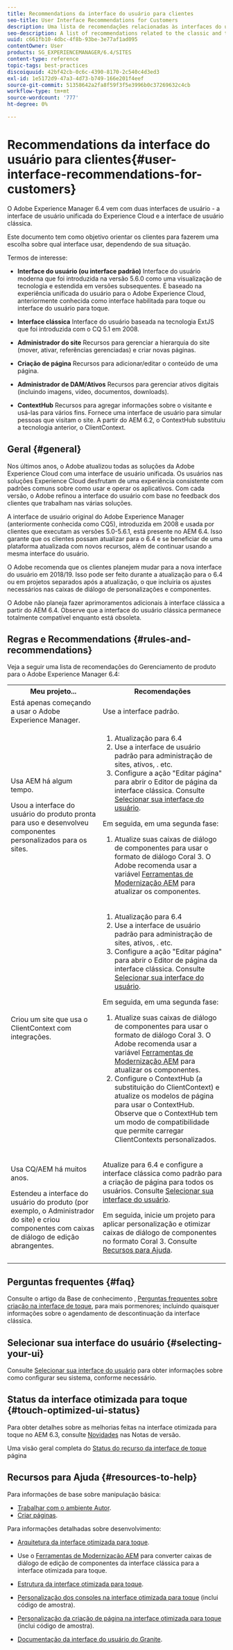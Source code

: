 ```yaml
---
title: Recommendations da interface do usuário para clientes
seo-title: User Interface Recommendations for Customers
description: Uma lista de recomendações relacionadas às interfaces do usuário clássica e otimizada para toque.
seo-description: A list of recommendations related to the classic and touch-optimized user interfaces.
uuid: c661fb10-4dbc-4f8b-93be-3e77af1ad095
contentOwner: User
products: SG_EXPERIENCEMANAGER/6.4/SITES
content-type: reference
topic-tags: best-practices
discoiquuid: 42bf42cb-0c6c-4390-8170-2c540c4d3ed3
exl-id: 1e5172d9-47a3-4d73-b749-166e201f4eef
source-git-commit: 51358642a2fa8f59f3f5e3996b0c37269632c4cb
workflow-type: tm+mt
source-wordcount: '777'
ht-degree: 0%

---
```


# Recommendations da interface do usuário para clientes{#user-interface-recommendations-for-customers}

O Adobe Experience Manager 6.4 vem com duas interfaces de usuário - a interface de usuário unificada do Experience Cloud e a interface de usuário clássica.

Este documento tem como objetivo orientar os clientes para fazerem uma escolha sobre qual interface usar, dependendo de sua situação.

Termos de interesse:

* **Interface do usuário (ou interface padrão)**
Interface do usuário moderna que foi introduzida na versão 5.6.0 como uma visualização de tecnologia e estendida em versões subsequentes. É baseado na experiência unificada do usuário para o Adobe Experience Cloud, anteriormente conhecida como interface habilitada para toque ou interface do usuário para toque.

* **Interface clássica**
Interface do usuário baseada na tecnologia ExtJS que foi introduzida com o CQ 5.1 em 2008.

* **Administrador do site**
Recursos para gerenciar a hierarquia do site (mover, ativar, referências gerenciadas) e criar novas páginas.

* **Criação de página**
Recursos para adicionar/editar o conteúdo de uma página.

* **Administrador de DAM/Ativos**
Recursos para gerenciar ativos digitais (incluindo imagens, vídeo, documentos, downloads).

* **ContextHub**
Recursos para agregar informações sobre o visitante e usá-las para vários fins. Fornece uma interface de usuário para simular pessoas que visitam o site. A partir do AEM 6.2, o ContextHub substituiu a tecnologia anterior, o ClientContext.

## Geral {#general}

Nos últimos anos, o Adobe atualizou todas as soluções da Adobe Experience Cloud com uma interface de usuário unificada. Os usuários nas soluções Experience Cloud desfrutam de uma experiência consistente com padrões comuns sobre como usar e operar os aplicativos. Com cada versão, o Adobe refinou a interface do usuário com base no feedback dos clientes que trabalham nas várias soluções.

A interface de usuário original do Adobe Experience Manager (anteriormente conhecida como CQ5), introduzida em 2008 e usada por clientes que executam as versões 5.0-5.6.1, está presente no AEM 6.4. Isso garante que os clientes possam atualizar para o 6.4 e se beneficiar de uma plataforma atualizada com novos recursos, além de continuar usando a mesma interface do usuário.

O Adobe recomenda que os clientes planejem mudar para a nova interface do usuário em 2018/19. Isso pode ser feito durante a atualização para o 6.4 ou em projetos separados após a atualização, o que incluiria os ajustes necessários nas caixas de diálogo de personalizações e componentes.

O Adobe não planeja fazer aprimoramentos adicionais à interface clássica a partir do AEM 6.4. Observe que a interface do usuário clássica permanece totalmente compatível enquanto está obsoleta.

## Regras e Recommendations {#rules-and-recommendations}

Veja a seguir uma lista de recomendações do Gerenciamento de produto para o Adobe Experience Manager 6.4:

<table> 
 <tbody> 
  <tr> 
   <th>Meu projeto...</th> 
   <th>Recomendações</th> 
  </tr> 
  <tr> 
   <td>Está apenas começando a usar o Adobe Experience Manager.</td> 
   <td>Use a interface padrão.</td> 
  </tr> 
  <tr> 
   <td><p>Usa AEM há algum tempo.</p> <p>Usou a interface do usuário do produto pronta para uso e desenvolveu componentes personalizados para os sites.<br /> </p> </td> 
   <td> 
    <ol> 
     <li>Atualização para 6.4</li> 
     <li>Use a interface de usuário padrão para administração de sites, ativos, . etc.<br /> </li> 
     <li>Configure a ação "Editar página" para abrir o Editor de página da interface clássica. Consulte <a href="#selecting-your-ui">Selecionar sua interface do usuário</a>.</li> 
    </ol> <p>Em seguida, em uma segunda fase:</p> 
    <ol> 
     <li>Atualize suas caixas de diálogo de componentes para usar o formato de diálogo Coral 3. O Adobe recomenda usar a variável <a href="/help/sites-developing/modernization-tools.md">Ferramentas de Modernização AEM</a> para atualizar os componentes.</li> 
    </ol> </td> 
  </tr> 
  <tr> 
   <td>Criou um site que usa o ClientContext com integrações.<br /> </td> 
   <td> 
    <ol> 
     <li>Atualização para 6.4</li> 
     <li>Use a interface de usuário padrão para administração de sites, ativos, . etc.</li> 
     <li>Configure a ação "Editar página" para abrir o Editor de página da interface clássica. Consulte <a href="#selecting-your-ui">Selecionar sua interface do usuário</a>.</li> 
    </ol> <p>Em seguida, em uma segunda fase:</p> 
    <ol> 
     <li>Atualize suas caixas de diálogo de componentes para usar o formato de diálogo Coral 3. O Adobe recomenda usar a variável <a href="/help/sites-developing/modernization-tools.md">Ferramentas de Modernização AEM</a> para atualizar os componentes.</li> 
     <li>Configure o ContextHub (a substituição do ClientContext) e atualize os modelos de página para usar o ContextHub. Observe que o ContextHub tem um modo de compatibilidade que permite carregar ClientContexts personalizados.</li> 
    </ol> </td> 
  </tr> 
  <tr> 
   <td><p>Usa CQ/AEM há muitos anos.</p> <p>Estendeu a interface do usuário do produto (por exemplo, o Administrador do site) e criou componentes com caixas de diálogo de edição abrangentes.</p> </td> 
   <td><p>Atualize para 6.4 e configure a interface clássica como padrão para a criação de página para todos os usuários. Consulte <a href="#selecting-your-ui">Selecionar sua interface do usuário</a>.</p> <p>Em seguida, inicie um projeto para aplicar personalização e otimizar caixas de diálogo de componentes no formato Coral 3. Consulte <a href="#resources-to-help">Recursos para Ajuda</a>.<br /> </p> </td> 
  </tr> 
 </tbody> 
</table>

## Perguntas frequentes {#faq}

Consulte o artigo da Base de conhecimento , [Perguntas frequentes sobre criação na interface de toque](https://helpx.adobe.com/experience-manager/kb/index/touchui_faq.html), para mais pormenores; incluindo quaisquer informações sobre o agendamento de descontinuação da interface clássica.

## Selecionar sua interface do usuário {#selecting-your-ui}

Consulte [Selecionar sua interface do usuário](/help/sites-authoring/select-ui.md) para obter informações sobre como configurar seu sistema, conforme necessário.

## Status da interface otimizada para toque {#touch-optimized-ui-status}

Para obter detalhes sobre as melhorias feitas na interface otimizada para toque no AEM 6.3, consulte [Novidades](/help/release-notes/release-notes.md#what-s-new) nas Notas de versão.

Uma visão geral completa do [Status do recurso da interface de toque](/help/release-notes/touch-ui-features-status.md) página

## Recursos para Ajuda {#resources-to-help}

Para informações de base sobre manipulação básica:

* [Trabalhar com o ambiente Autor](/help/sites-authoring/home.md).
* [Criar páginas](/help/sites-authoring/author-environment-tools.md).

Para informações detalhadas sobre desenvolvimento:

* [Arquitetura da interface otimizada para toque](/help/sites-developing/touch-ui-concepts.md).
* Use o [Ferramentas de Modernização AEM](/help/sites-developing/modernization-tools.md) para converter caixas de diálogo de edição de componentes da interface clássica para a interface otimizada para toque.

* [Estrutura da interface otimizada para toque](/help/sites-developing/touch-ui-structure.md).

* [Personalização dos consoles na interface otimizada para toque](/help/sites-developing/customizing-consoles-touch.md) (inclui código de amostra).

* [Personalização da criação de página na interface otimizada para toque](/help/sites-developing/customizing-page-authoring-touch.md) (inclui código de amostra).

* [Documentação da interface do usuário do Granite](https://helpx.adobe.com/experience-manager/6-4/sites/developing/using/reference-materials/granite-ui/api/index.html).
